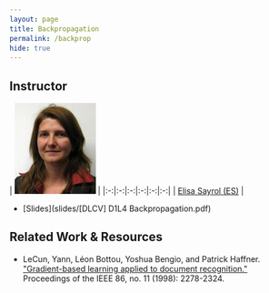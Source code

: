 ```yaml
---
layout: page
title: Backpropagation
permalink: /backprop
hide: true
---
```


## Instructor

|  ![Elisa Sayrol][ElisaSayrol-photo]  |
|:-:|:-:|:-:|:-:|:-:|:-:|
| [Elisa Sayrol (ES)][ElisaSayrol-web]  |

[ElisaSayrol-web]: https://imatge.upc.edu/web/people/elisa-sayrol

[ElisaSayrol-photo]: img/instructors/ElisaSayrol.jpg "Elisa Sayrol"

* [Slides](slides/[DLCV] D1L4 Backpropagation.pdf)


## Related Work & Resources

* LeCun, Yann, Léon Bottou, Yoshua Bengio, and Patrick Haffner. ["Gradient-based learning applied to document recognition."](http://yann.lecun.com/exdb/publis/pdf/lecun-01a.pdf) Proceedings of the IEEE 86, no. 11 (1998): 2278-2324.
